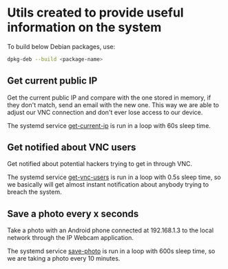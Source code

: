 # Utils created to provide useful information on the system

To build below Debian packages, use:

``` bash
dpkg-deb --build <package-name>
```

## Get current public IP

Get the current public IP and compare with the one stored in memory, if they don't match, send an email with the new one.
This way we are able to adjust our VNC connection and don't ever lose access to our device.

The systemd service [get-current-ip](get-current-ip) is run in a loop with 60s sleep time.

## Get notified about VNC users

Get notified about potential hackers trying to get in through VNC.

The systemd service [get-vnc-users](get-vnc-users) is run in a loop
with 0.5s sleep time, so we basically will get almost instant
notification about anybody trying to breach the system.

## Save a photo every x seconds

Take a photo with an Android phone connected at 192.168.1.3 to the local network
through the IP Webcam application.

The systemd service [save-photo](save-photo) is run in a loop
with 600s sleep time, so we are taking a photo every 10 minutes.